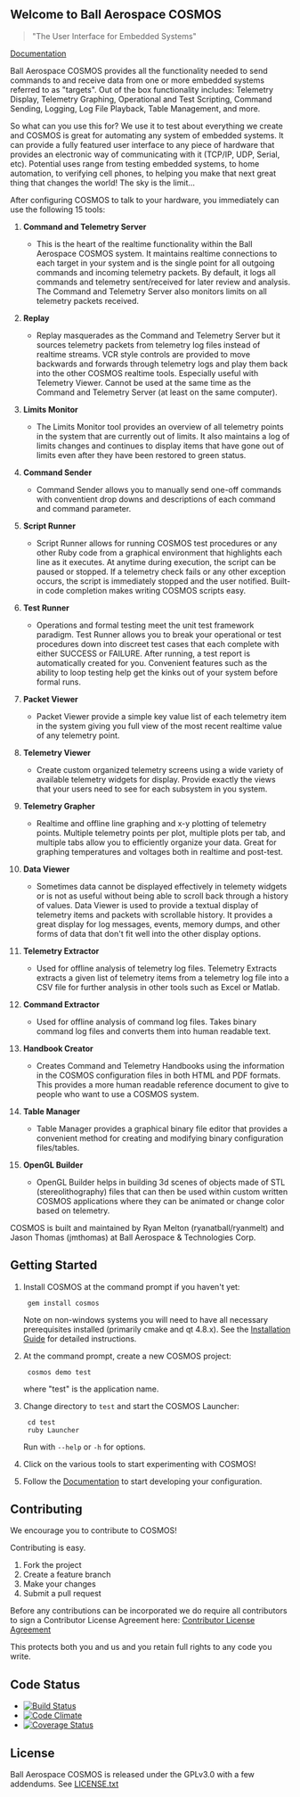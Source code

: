 ## Welcome to Ball Aerospace COSMOS

> "The User Interface for Embedded Systems"

[Documentation](https://github.com/BallAerospace/COSMOS/wiki)

Ball Aerospace COSMOS provides all the functionality needed to send commands to and receive data from one or more embedded systems referred to as "targets". Out of the box functionality includes: Telemetry Display, Telemetry Graphing, Operational and Test Scripting, Command Sending, Logging, Log File Playback, Table Management, and more.

So what can you use this for?  We use it to test about everything we create and COSMOS is great for automating any system of embedded systems. It can provide a fully featured user interface to any piece of hardware that provides an electronic way of communicating with it (TCP/IP, UDP, Serial, etc).  Potential uses range from testing embedded systems, to home automation, to verifying cell phones, to helping you make that next great thing that changes the world!  The sky is the limit...

After configuring COSMOS to talk to your hardware, you immediately can use the following 15 tools:

1. **Command and Telemetry Server**
    * This is the heart of the realtime functionality within the Ball Aerospace COSMOS system.  It maintains realtime connections to each target in your system and is the single point for all outgoing commands and incoming telemetry packets.  By default, it logs all commands and telemetry sent/received for later review and analysis.  The Command and Telemetry Server also monitors limits on all telemetry packets received.

1. **Replay**
    * Replay masquerades as the Command and Telemetry Server but it sources telemetry packets from telemetry log files instead of realtime streams. VCR style controls are provided to move backwards and forwards through telemetry logs and play them back into the other COSMOS realtime tools.  Especially useful with Telemetry Viewer.  Cannot be used at the same time as the Command and Telemetry Server (at least on the same computer).

1. **Limits Monitor**
    * The Limits Monitor tool provides an overview of all telemetry points in the system that are currently out of limits.  It also maintains a log of limits changes and continues to display items that have gone out of limits even after they have been restored to green status.

1. **Command Sender**
    * Command Sender allows you to manually send one-off commands with conventient drop downs and descriptions of each command and command parameter.

1. **Script Runner**
    * Script Runner allows for running COSMOS test procedures or any other Ruby code from a graphical environment that highlights each line as it executes. At anytime during execution, the script can be paused or stopped. If a telemetry check fails or any other exception occurs, the script is immediately stopped and the user notified. Built-in code completion makes writing COSMOS scripts easy.

1. **Test Runner**
    * Operations and formal testing meet the unit test framework paradigm.   Test Runner allows you to break your operational or test procedures down into discreet test cases that each complete with either SUCCESS or FAILURE.  After running, a test report is automatically created for you.  Convenient features such as the ability to loop testing help get the kinks out of your system before formal runs.

1. **Packet Viewer**
    * Packet Viewer provide a simple key value list of each telemetry item in the system giving you full view of the most recent realtime value of any telemetry point.

1. **Telemetry Viewer**
    * Create custom organized telemetry screens using a wide variety of available telemetry widgets for display.  Provide exactly the views that your users need to see for each subsystem in you system.

1. **Telemetry Grapher**
    * Realtime and offline line graphing and x-y plotting of telemetry points.  Multiple telemetry points per plot, multiple plots per tab, and multiple tabs allow you to efficiently organize your data.  Great for graphing temperatures and voltages both in realtime and post-test.

1. **Data Viewer**
    * Sometimes data cannot be displayed effectively in telemety widgets or is not as useful without being able to scroll back through a history of values.  Data Viewer is used to provide a textual display of telemetry items and packets with scrollable history.  It provides a great display for log messages, events, memory dumps, and other forms of data that don't fit well into the other display options.

1. **Telemetry Extractor**
    * Used for offline analysis of telemetry log files.  Telemetry Extracts extracts a given list of telemetry items from a telemetry log file into a CSV file for further analysis in other tools such as Excel or Matlab.

1. **Command Extractor**
    * Used for offline analysis of command log files.  Takes binary command log files and converts them into human readable text.

1. **Handbook Creator**
    * Creates Command and Telemetry Handbooks using the information in the COSMOS configuration files in both HTML and PDF formats.  This provides a more human readable reference document to give to people who want to use a COSMOS system.

1. **Table Manager**
    * Table Manager provides a graphical binary file editor that provides a convenient method for creating and modifying binary configuration files/tables.

1. **OpenGL Builder**
    * OpenGL Builder helps in building 3d scenes of objects made of STL (stereolithography) files that can then be used within custom written COSMOS applications where they can be animated or change color based on telemetry.

COSMOS is built and maintained by Ryan Melton (ryanatball/ryanmelt) and Jason Thomas (jmthomas) at Ball Aerospace & Technologies Corp.

## Getting Started

1. Install COSMOS at the command prompt if you haven't yet:

        gem install cosmos

   Note on non-windows systems you will need to have all necessary prerequisites installed (primarily cmake and qt 4.8.x). See the [Installation Guide](https://github.com/BallAerospace/COSMOS/wiki/Installation-Guide) for detailed instructions.

2. At the command prompt, create a new COSMOS project:

        cosmos demo test

   where "test" is the application name.

3. Change directory to `test` and start the COSMOS Launcher:

        cd test
        ruby Launcher

   Run with `--help` or `-h` for options.

4. Click on the various tools to start experimenting with COSMOS!

5. Follow the [Documentation](https://github.com/BallAerospace/COSMOS/wiki) to start developing your configuration.

## Contributing

We encourage you to contribute to COSMOS!

Contributing is easy.

1. Fork the project
2. Create a feature branch
3. Make your changes
4. Submit a pull request

Before any contributions can be incorporated we do require all contributors to sign a Contributor License Agreement here:
[Contributor License Agreement](https://docs.google.com/forms/d/1ppnHUSXtY1GRTNPIyUaB1OYHbW5Ca67GFMgMRPBG8u0/viewform)

This protects both you and us and you retain full rights to any code you write.

## Code Status

* [![Build Status](https://travis-ci.org/BallAerospace/COSMOS.svg?branch=master)](https://travis-ci.org/BallAerospace/COSMOS)
* [![Code Climate](https://codeclimate.com/github/BallAerospace/COSMOS/badges/gpa.svg)](https://codeclimate.com/github/BallAerospace/COSMOS)
* [![Coverage Status](https://coveralls.io/repos/BallAerospace/COSMOS/badge.svg)](https://coveralls.io/r/BallAerospace/COSMOS)
## License

Ball Aerospace COSMOS is released under the GPLv3.0 with a few addendums.   See [LICENSE.txt](LICENSE.txt)
